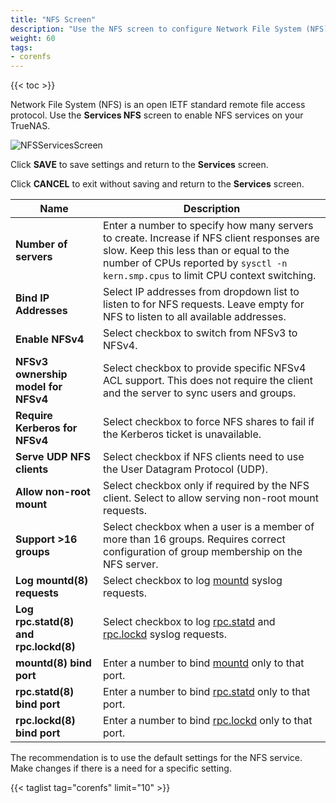 ```yaml
---
title: "NFS Screen"
description: "Use the NFS screen to configure Network File System (NFS) on your TrueNAS."
weight: 60
tags:
- corenfs
---
```


{{< toc >}}

Network File System (NFS) is an open IETF standard remote file access protocol. Use the **Services NFS** screen to enable NFS services on your TrueNAS.

![NFSServicesScreen](/images/CORE/13.0/NFSServicesScreen.png "Services NFS Add")

Click **SAVE** to save settings and return to the **Services** screen.

Click **CANCEL** to exit without saving and return to the **Services** screen.

| Name | Description |
|---------|-------------|
| **Number of servers** | Enter a number to specify how many servers to create. Increase if NFS client responses are slow. Keep this less than or equal to the number of CPUs reported by `sysctl -n kern.smp.cpus` to limit CPU context switching. |
| **Bind IP Addresses** | Select IP addresses from dropdown list to listen to for NFS requests. Leave empty for NFS to listen to all available addresses. |
| **Enable NFSv4** | Select checkbox to switch from NFSv3 to NFSv4. |
| **NFSv3 ownership model for NFSv4** |  Select checkbox to provide specific NFSv4 ACL support. This does not require the client and the server to sync users and groups. |
| **Require Kerberos for NFSv4** | Select checkbox to force NFS shares to fail if the Kerberos ticket is unavailable. |
| **Serve UDP NFS clients** | Select checkbox if NFS clients need to use the User Datagram Protocol (UDP). |
| **Allow non-root mount** | Select checkbox only if required by the NFS client. Select to allow serving non-root mount requests. |
| **Support >16 groups**  | Select checkbox when a user is a member of more than 16 groups. Requires correct configuration of group membership on the NFS server. |
| **Log mountd(8) requests** | Select checkbox to log [mountd](https://www.freebsd.org/cgi/man.cgi?query=mountd) syslog requests. |
| **Log rpc.statd(8) and rpc.lockd(8)** | Select checkbox to log [rpc.statd](https://www.freebsd.org/cgi/man.cgi?query=rpc.statd) and [rpc.lockd](https://www.freebsd.org/cgi/man.cgi?query=rpc.lockd) syslog requests. |
| **mountd(8) bind port** | Enter a number to bind [mountd](https://www.freebsd.org/cgi/man.cgi?query=mountd) only to that port. |
| **rpc.statd(8) bind port** | Enter a number to bind [rpc.statd](https://www.freebsd.org/cgi/man.cgi?query=rpc.statd) only to that port. |
| **rpc.lockd(8) bind port** | Enter a number to bind [rpc.lockd](https://www.freebsd.org/cgi/man.cgi?query=rpc.lockd) only to that port. |

The recommendation is to use the default settings for the NFS service. Make changes if there is a need for a specific setting.

{{< taglist tag="corenfs" limit="10" >}}